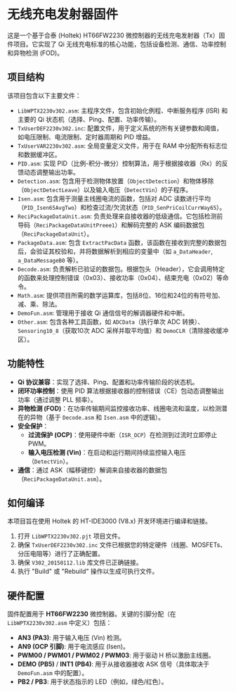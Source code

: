 # 无线充电发射器固件

这是一个基于合泰 (Holtek) HT66FW2230 微控制器的无线充电发射器（Tx）固件项目。它实现了 Qi 无线充电标准的核心功能，包括设备检测、通信、功率控制和异物检测 (FOD)。

## 项目结构

该项目包含以下主要文件：

* `LibWPTX2230v302.asm`: 主程序文件，包含初始化例程、中断服务程序 (ISR) 和主要的 Qi 状态机（选择、Ping、配置、功率传输）。
* `TxUserDEF2230v302.inc`: 配置文件，用于定义系统的所有关键参数和阈值，如电压限制、电流限制、定时器周期和 PID 增益。
* `TxUserVAR2230v302.asm`: 全局变量定义文件，用于在 RAM 中分配所有标志位和数据缓冲区。
* `PID.asm`: 实现 PID（比例-积分-微分）控制算法，用于根据接收器（Rx）的反馈动态调整输出功率。
* `Detection.asm`: 包含用于检测物体放置（`ObjectDetection`）和物体移除（`ObjectDetectLeave`）以及输入电压（`DetectVin`）的子程序。
* `Isen.asm`: 包含用于测量主线圈电流的函数，包括对 ADC 读数进行平均（`PID_Isen65AvgTwo`）和检查过流/欠流状态（`PID_SenPriCoilCurrWay65`）。
* `ReciPackageDataUnit.asm`: 负责处理来自接收器的低级通信。它包括检测前导码（`ReciPackageDataUnitPreee1`）和解码完整的 ASK 编码数据包（`ReciPackageDataUnit`）。
* `PackageData.asm`: 包含 `ExtractPacData` 函数，该函数在接收到完整的数据包后，会验证其校验和，并将数据解析到相应的变量中（如 `a_DataHeader`, `a_DataMessageB0` 等）。
* `Decode.asm`: 负责解析已验证的数据包。根据包头（Header），它会调用特定的函数来处理控制错误（0x03）、接收功率（0x04）、结束充电（0x02）等命令。
* `Math.asm`: 提供项目所需的数学运算库，包括8位、16位和24位的有符号加、减、乘、除法。
* `DemoFun.asm`: 管理用于接收 Qi 通信信号的解调器硬件和中断。
* `Other.asm`: 包含各种工具函数，如 `ADCData`（执行单次 ADC 转换）、`Sensoring10_8`（获取10次 ADC 采样并取平均值）和 `DemoCLR`（清除接收缓冲区）。

## 功能特性

* **Qi 协议兼容**：实现了选择、Ping、配置和功率传输阶段的状态机。
* **闭环功率控制**：使用 PID 算法根据接收器的控制错误（CE）包动态调整输出功率（通过调整 PLL 频率）。
* **异物检测 (FOD)**：在功率传输期间监控接收功率、线圈电流和温度，以检测潜在的异物（基于 `Decode.asm` 和 `Isen.asm` 中的逻辑）。
* **安全保护**：
    * **过流保护 (OCP)**：使用硬件中断（`ISR_OCP`）在检测到过流时立即停止 PWM。
    * **输入电压检测 (Vin)**：在启动和运行期间持续监控输入电压（`DetectVin`）。
* **通信**：通过 ASK（幅移键控）解调来自接收器的数据包（`ReciPackageDataUnit.asm`）。

## 如何编译

本项目旨在使用 Holtek 的 HT-IDE3000 (V8.x) 开发环境进行编译和链接。

1.  打开 `LibWPTX2230v302.pjt` 项目文件。
2.  确保 `TxUserDEF2230v302.inc` 文件已根据您的特定硬件（线圈、MOSFETs、分压电阻等）进行了正确配置。
3.  确保 `V302_20150112.lib` 库文件已正确链接。
4.  执行 "Build" 或 "Rebuild" 操作以生成可执行文件。

## 硬件配置

固件配置用于 **HT66FW2230** 微控制器。关键的引脚分配（在 `LibWPTX2230v302.asm` 中定义）包括：

* **AN3 (PA3)**: 用于输入电压 (Vin) 检测。
* **AN9 (OCP 引脚)**: 用于电流感应 (Isen)。
* **PWM00 / PWM01 / PWM02 / PWM03**: 用于驱动 H 桥以激励主线圈。
* **DEMO (PB5)** / **INT1 (PB4)**: 用于从接收器接收 ASK 信号（具体取决于 `DemoFun.asm` 中的配置）。
* **PB2 / PB3**: 用于状态指示的 LED（例如，绿色/红色）。
